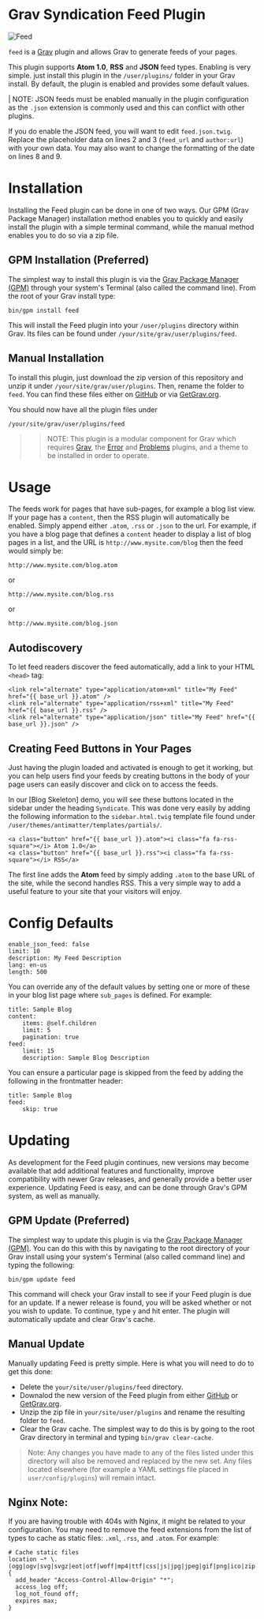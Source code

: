 # Grav Syndication Feed Plugin

![Feed](assets/readme_1.png)

`feed` is a [Grav](http://github.com/getgrav/grav) plugin and allows Grav to generate feeds of your pages.

This plugin supports __Atom 1.0__, __RSS__ and __JSON__ feed types. Enabling is very simple. just install this plugin in the `/user/plugins/` folder in your Grav install. By default, the plugin is enabled and provides some default values.

| NOTE: JSON feeds must be enabled manually in the plugin configuration as the `.json` extension is commonly used and this can conflict with other plugins.

If you do enable the JSON feed, you will want to edit `feed.json.twig`. Replace the placeholder data on lines 2 and 3 (`feed_url` and `author:url`) with your own data. You may also want to change the formatting of the date on lines 8 and 9.

# Installation

Installing the Feed plugin can be done in one of two ways. Our GPM (Grav Package Manager) installation method enables you to quickly and easily install the plugin with a simple terminal command, while the manual method enables you to do so via a zip file. 

## GPM Installation (Preferred)

The simplest way to install this plugin is via the [Grav Package Manager (GPM)](http://learn.getgrav.org/advanced/grav-gpm) through your system's Terminal (also called the command line).  From the root of your Grav install type:

    bin/gpm install feed

This will install the Feed plugin into your `/user/plugins` directory within Grav. Its files can be found under `/your/site/grav/user/plugins/feed`.

## Manual Installation

To install this plugin, just download the zip version of this repository and unzip it under `/your/site/grav/user/plugins`. Then, rename the folder to `feed`. You can find these files either on [GitHub](https://github.com/getgrav/grav-plugin-feed) or via [GetGrav.org](http://getgrav.org/downloads/plugins#extras).

You should now have all the plugin files under

    /your/site/grav/user/plugins/feed

>> NOTE: This plugin is a modular component for Grav which requires [Grav](http://github.com/getgrav/grav), the [Error](https://github.com/getgrav/grav-plugin-error) and [Problems](https://github.com/getgrav/grav-plugin-problems) plugins, and a theme to be installed in order to operate.

# Usage

The feeds work for pages that have sub-pages, for example a blog list view. If your page has a `content`, then the RSS plugin will automatically be enabled. Simply append either `.atom`, `.rss` or `.json` to the url.  For example, if you have a blog page that defines a `content` header to display a list of blog pages in a list, and the URL is `http://www.mysite.com/blog` then the feed would simply be:

```
http://www.mysite.com/blog.atom
```

or

```
http://www.mysite.com/blog.rss
```

or

```
http://www.mysite.com/blog.json
```

## Autodiscovery

To let feed readers discover the feed automatically, add a link to your HTML `<head>` tag:

```
<link rel="alternate" type="application/atom+xml" title="My Feed" href="{{ base_url }}.atom" />
<link rel="alternate" type="application/rss+xml" title="My Feed" href="{{ base_url }}.rss" />
<link rel="alternate" type="application/json" title="My Feed" href="{{ base_url }}.json" />
```

## Creating Feed Buttons in Your Pages

Just having the plugin loaded and activated is enough to get it working, but you can help users find your feeds by creating buttons in the body of your page users can easily discover and click on to access the feeds.

In our [Blog Skeleton] demo, you will see these buttons located in the sidebar under the heading `Syndicate`. This was done very easily by adding the following information to the `sidebar.html.twig` template file found under `/user/themes/antimatter/templates/partials/`.

```
<a class="button" href="{{ base_url }}.atom"><i class="fa fa-rss-square"></i> Atom 1.0</a>
<a class="button" href="{{ base_url }}.rss"><i class="fa fa-rss-square"></i> RSS</a>
```

The first line adds the **Atom** feed by simply adding `.atom` to the base URL of the site, while the second handles RSS. This a very simple way to add a useful feature to your site that your visitors will enjoy.

# Config Defaults

```
enable_json_feed: false
limit: 10
description: My Feed Description
lang: en-us
length: 500
```

You can override any of the default values by setting one or more of these in your blog list page where `sub_pages` is defined. For example:

```
title: Sample Blog
content:
    items: @self.children
    limit: 5
    pagination: true
feed:
    limit: 15
    description: Sample Blog Description
```

You can ensure a particular page is skipped from the feed by adding the following in the frontmatter header:

```
title: Sample Blog
feed:
    skip: true
```

# Updating

As development for the Feed plugin continues, new versions may become available that add additional features and functionality, improve compatibility with newer Grav releases, and generally provide a better user experience. Updating Feed is easy, and can be done through Grav's GPM system, as well as manually.

## GPM Update (Preferred)

The simplest way to update this plugin is via the [Grav Package Manager (GPM)](http://learn.getgrav.org/advanced/grav-gpm). You can do this with this by navigating to the root directory of your Grav install using your system's Terminal (also called command line) and typing the following:

    bin/gpm update feed

This command will check your Grav install to see if your Feed plugin is due for an update. If a newer release is found, you will be asked whether or not you wish to update. To continue, type `y` and hit enter. The plugin will automatically update and clear Grav's cache.

## Manual Update

Manually updating Feed is pretty simple. Here is what you will need to do to get this done:

* Delete the `your/site/user/plugins/feed` directory.
* Downalod the new version of the Feed plugin from either [GitHub](https://github.com/getgrav/grav-plugin-feed) or [GetGrav.org](http://getgrav.org/downloads/plugins#extras).
* Unzip the zip file in `your/site/user/plugins` and rename the resulting folder to `feed`.
* Clear the Grav cache. The simplest way to do this is by going to the root Grav directory in terminal and typing `bin/grav clear-cache`.

> Note: Any changes you have made to any of the files listed under this directory will also be removed and replaced by the new set. Any files located elsewhere (for example a YAML settings file placed in `user/config/plugins`) will remain intact.

## Nginx Note:

If you are having trouble with 404s with Nginx, it might be related to your configuration. You may need to remove the feed extensions from the list of types to cache as static files: `.xml`, `.rss`, and `.atom`. For example:

```nginx
# Cache static files
location ~* \.(ogg|ogv|svg|svgz|eot|otf|woff|mp4|ttf|css|js|jpg|jpeg|gif|png|ico|zip|tgz|gz|rar|bz2|doc|xls|exe|ppt|tar|mid|midi|wav|bmp|rtf|swf)$ {
  add_header "Access-Control-Allow-Origin" "*";
  access_log off;
  log_not_found off;
  expires max;
}
```
